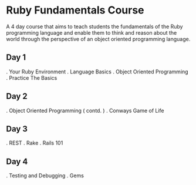 # Ruby Fundamentals Course

A 4 day course that aims to teach students the fundamentals of the Ruby programming language and enable them to think and reason about the world through the perspective of an object oriented programming language.

## Day 1

. Your Ruby Environment
. Language Basics
. Object Oriented Programming
. Practice The Basics

## Day 2

. Object Oriented Programming ( contd. )
. Conways Game of Life

## Day 3

. REST
. Rake
. Rails 101

## Day 4

. Testing and Debugging
. Gems 

